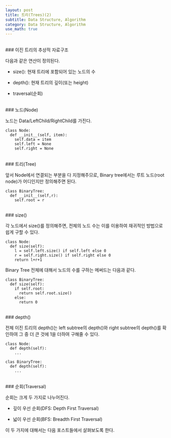 ```yaml
---
layout: post
title: 트리(Trees)(2)
subtitle: Data Structure, Algorithm
category: Data Structure, Algorithm
use_math: true
---
```


<br>
### 이진 트리의 추상적 자료구조

다음과 같은 연산이 정의된다.

- size(): 현재 트리에 포함되어 있는 노드의 수

- depth(): 현재 트리의 깊이(또는 height)

- traversal(순회)

<br>
### 노드(Node)

노드는 Data/LeftChild/RightChild를 가진다.

```
class Node:
  def __init__(self, item):
    self.data = item
    self.left = None
    self.right = None
```

<br>
### 트리(Tree)

앞서 Node에서 연결되는 부분을 다 지정해주므로, Binary tree에서는 루트 노드(root node)가 어디인지만 정의해주면 된다.

```
class BinaryTree:
  def __init__(self,r):
    self.root = r
```

<br>
### size()

각 노드에서 size()를 정의해주면, 전체의 노드 수는 이를 이용하여 재귀적인 방법으로 쉽게 구할 수 있다.

```
class Node:
  def size(self):
    l = self.left.size() if self.left else 0
    r = self.right.size() if self.right else 0
    return l+r+1
```

Binary Tree 전체에 대해서 노드의 수를 구하는 메써드는 다음과 같다.

```
class BinaryTree:
  def size(self):
    if self.root:
      return self.root.size()
    else:
      return 0
```

<br>
### depth()

전체 이진 트리의 depth()는 left subtree의 depth()와 right subtree의 depth()를 확인하여 그 중 더 큰 것에 1을 더하여 구해줄 수 있다.

```
class Node:
  def depth(self):
    ...

clas BinaryTree:
  def depth(self):
    ...
```

<br>
### 순회(Traversal)

순회는 크게 두 가지로 나누어진다.

- 깊이 우선 순회(DFS: Depth First Traversal)

- 넓이 우선 순회(BFS: Breadth First Traversal)

이 두 가지에 대해서는 다음 포스트들에서 살펴보도록 한다.

<br>
<br>
